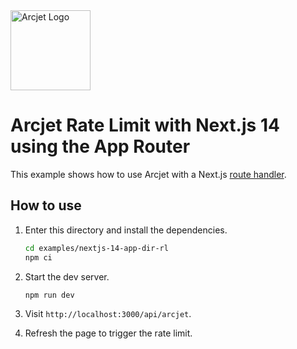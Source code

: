 <a href="https://arcjet.com" target="_arcjet-home">
  <picture>
    <source media="(prefers-color-scheme: dark)" srcset="https://arcjet.com/arcjet-logo-minimal-dark-mark-all.svg">
    <img src="https://arcjet.com/arcjet-logo-minimal-light-mark-all.svg" alt="Arcjet Logo" height="128" width="auto">
  </picture>
</a>

# Arcjet Rate Limit with Next.js 14 using the App Router

This example shows how to use Arcjet with a Next.js [route
handler](https://nextjs.org/docs/app/building-your-application/routing/route-handlers).

## How to use

1. Enter this directory and install the dependencies.

   ```bash
   cd examples/nextjs-14-app-dir-rl
   npm ci
   ```

2. Start the dev server.

   ```bash
   npm run dev
   ```

3. Visit `http://localhost:3000/api/arcjet`.
4. Refresh the page to trigger the rate limit.
